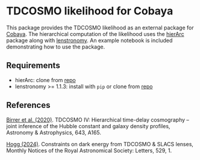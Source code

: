 # TDCOSMO likelihood for Cobaya

This package provides the TDCOSMO likelihood as an external package for [Cobaya](https://cobaya.readthedocs.io/en/latest/index.html). The hierarchical computation of the likelihood uses the [hierArc](https://hierarc.readthedocs.io/en/latest/) package along with [lenstronomy](https://lenstronomy.readthedocs.io/en/latest/). An example notebook is included demonstrating how to use the package.

## Requirements
 * hierArc: clone from [repo](https://github.com/sibirrer/hierArc)
 * lenstronomy >= 1.1.3: install with `pip` or clone from [repo](https://github.com/lenstronomy/lenstronomy/tree/main)

## References

[Birrer et al. (2020)](https://arxiv.org/abs/2007.02941). TDCOSMO IV: Hierarchical time-delay cosmography –
joint inference of the Hubble constant and galaxy density profiles, Astronomy & Astrophysics, 643, A165.

[Hogg (2024)](https://arxiv.org/abs/2310.11977). Constraints on dark energy from TDCOSMO & SLACS lenses, Monthly Notices of the Royal Astronomical Society: Letters, 529, 1.

